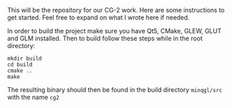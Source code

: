 This will be the repository for our CG-2 work.
Here are some instructions to get started. Feel free to expand on what I wrote here if needed.

In order to build the project make sure you have Qt5, CMake, GLEW, GLUT and GLM installed.
Then to build follow these steps while in the root directory:

```
mkdir build
cd build
cmake ..
make
```

The resulting binary should then be found in the build directory `minqgl/src` with the name `cg2`
